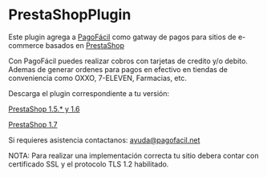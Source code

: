 PrestaShopPlugin
================

Este plugin agrega a [PagoFácil](http://www.pagofacil.net) como gatway de pagos para sitios de e-commerce basados en  [PrestaShop](http://www.prestashop.com/)

Con PagoFácil puedes realizar cobros con tarjetas de credito y/o debito.
Ademas de generar ordenes para pagos en efectivo en tiendas de conveniencia como OXXO, 7-ELEVEN, Farmacias, etc.

Descarga el plugin correspondiente a tu versión:

[PrestaShop 1.5.* y 1.6](https://github.com/PagoFacil/PrestaShopPlugin/releases/tag/1.0.1)

[PrestaShop 1.7](https://github.com/PagoFacil/PrestaShopPlugin/releases/tag/v2.0.1)

Si requieres asistencia contactanos: ayuda@pagofacil.net

NOTA:
Para realizar una implementación correcta tu sitio debera contar con certificado SSL y el protocolo TLS 1.2 habilitado.
